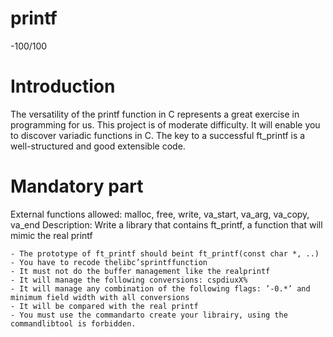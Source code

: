 # printf
-100/100


# Introduction

The versatility of the printf function in C represents a great exercise in programming for
us. This project is of moderate difficulty. It will enable you to discover variadic functions
in C.
The key to a successful ft_printf is a well-structured and good extensible code.


# Mandatory part

External functions allowed: malloc, free, write, va_start, va_arg, va_copy, va_end
Description: Write a library that contains ft_printf, a function
that will mimic the real printf
```
- The prototype of ft_printf should beint ft_printf(const char *, ..)
- You have to recode thelibc’sprintffunction
- It must not do the buffer management like the realprintf
- It will manage the following conversions: cspdiuxX%
- It will manage any combination of the following flags: ’-0.*’ and minimum field width with all conversions
- It will be compared with the real printf
- You must use the commandarto create your librairy, using the commandlibtool is forbidden.
